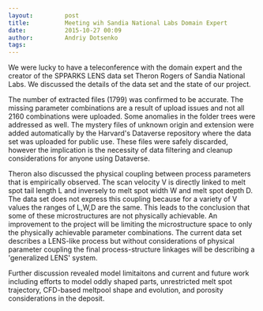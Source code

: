 ```yaml
---
layout:     	post
title:      	Meeting wih Sandia National Labs Domain Expert
date:       	2015-10-27 00:09
author:     	Andriy Dotsenko
tags:         
---
```

We were lucky to have a teleconference with the domain expert and the creator of the SPPARKS LENS data set Theron Rogers of Sandia National Labs. We discussed the details of the data set and the state of our project.

The number of extracted files (1799) was confirmed to be accurate. The missing parameter combinations are a result of upload issues and not all 2160 combinations were uploaded. Some anomalies in the folder trees were addressed  as well. The mystery files of unknown origin and extension were added automatically by the Harvard's Dataverse repository where the data set was uploaded for public use. These files were safely discarded, however the implication is the necessity of data filtering and cleanup considerations for anyone using Dataverse.

Theron also discussed the physical coupling between process parameters that is empirically observed. The scan velocity V is directly linked to melt spot tail length L and inversely to melt spot width W and melt spot depth D.  The data set does not express this coupling because for a variety of V values the ranges of L,W,D are the same. This leads to the conclusion that some of these microstructures are not physically achievable. An improvement to the project will be limiting the microstructure space to only the physically achievable parameter combinations. The current data set describes a LENS-like process but without considerations of physical parameter coupling the final process-structure linkages will be describing a 'generalized LENS' system.

Further discussion revealed model limitaitons and current and future work including efforts to model oddly shaped parts, unrestricted melt spot trajectory, CFD-based meltpool shape and evolution, and porosity considerations in the deposit.